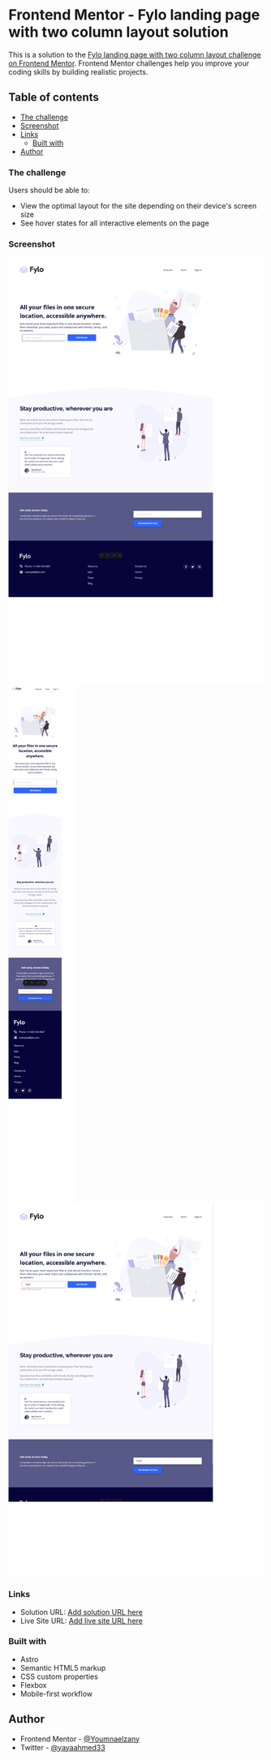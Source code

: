 # Frontend Mentor - Fylo landing page with two column layout solution

This is a solution to the [Fylo landing page with two column layout challenge on Frontend Mentor](https://www.frontendmentor.io/challenges/fylo-landing-page-with-two-column-layout-5ca5ef041e82137ec91a50f5). Frontend Mentor challenges help you improve your coding skills by building realistic projects.

## Table of contents

- [The challenge](#the-challenge)
- [Screenshot](#screenshot)
- [Links](#links)
  - [Built with](#built-with)
- [Author](#author)

### The challenge

Users should be able to:

- View the optimal layout for the site depending on their device's screen size
- See hover states for all interactive elements on the page

### Screenshot

![](./public/images/Screenshot%202024-06-11%20at%2019-53-13%20Fylo%20landing%20page%20with%20two%20column%20layout.png)
![](./public/images/Screenshot%202024-06-11%20at%2019-53-22%20Fylo%20landing%20page%20with%20two%20column%20layout.png)
![](./public/images/Screenshot%202024-06-11%20at%2019-55-58%20Fylo%20landing%20page%20with%20two%20column%20layout.png)

### Links

- Solution URL: [Add solution URL here](https://github.com/Youmnaelzany/fylo-landing-page-with-two-column-layout-master-11-6-24.git)
- Live Site URL: [Add live site URL here](https://fylotwocolumn11624.netlify.app/)

### Built with

- Astro
- Semantic HTML5 markup
- CSS custom properties
- Flexbox
- Mobile-first workflow

## Author

- Frontend Mentor - [@Youmnaelzany](https://www.frontendmentor.io/profile/Youmnaelzany)
- Twitter - [@yayaahmed33](https://twitter.com/yayaahmed33)
